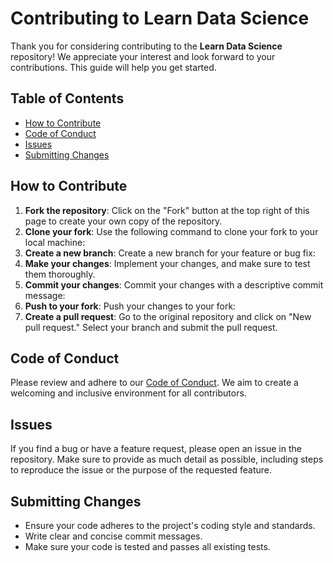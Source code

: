 # Contributing to Learn Data Science

Thank you for considering contributing to the **Learn Data Science** repository! We appreciate your interest and look forward to your contributions. This guide will help you get started.

## Table of Contents

- [How to Contribute](#how-to-contribute)
- [Code of Conduct](#code-of-conduct)
- [Issues](#issues)
- [Submitting Changes](#submitting-changes)

## How to Contribute

1. **Fork the repository**: Click on the "Fork" button at the top right of this page to create your own copy of the repository.
2. **Clone your fork**: Use the following command to clone your fork to your local machine:
3. **Create a new branch**: Create a new branch for your feature or bug fix:
4. **Make your changes**: Implement your changes, and make sure to test them thoroughly.
5. **Commit your changes**: Commit your changes with a descriptive commit message:
6. **Push to your fork**: Push your changes to your fork:
7. **Create a pull request**: Go to the original repository and click on "New pull request." Select your branch and submit the pull request.

## Code of Conduct
Please review and adhere to our [Code of Conduct](https://github.com/adiptamartulandi/learn-data-science/blob/main/CODE_OF_CONDUCT.md). We aim to create a welcoming and inclusive environment for all contributors.

## Issues
If you find a bug or have a feature request, please open an issue in the repository. Make sure to provide as much detail as possible, including steps to reproduce the issue or the purpose of the requested feature.

## Submitting Changes
- Ensure your code adheres to the project's coding style and standards.
- Write clear and concise commit messages.
- Make sure your code is tested and passes all existing tests.

